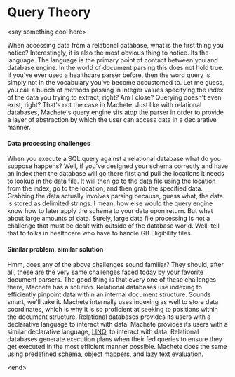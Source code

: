# Query Theory

&lt;say something cool here&gt;

When accessing data from a relational database, what is the first thing you notice? Interestingly, it is also the most obvious thing to notice. Its the language. The language is the primary point of contact between you and database engine. In the world of document parsing this does not hold true. If you've ever used a healthcare parser before, then the word query is simply not in the vocabulary you've become accustomed to. Let me guess, you call a bunch of methods passing in integer values specifying the index of the data you trying to extract, right? Am I close? Querying doesn't even exist, right? That's not the case in Machete. Just like with relational databases, Machete's query engine sits atop the parser in order to provide a layer of abstraction by which the user can access data in a declarative manner.

#### Data processing challenges

When you execute a SQL query against a relational database what do you suppose happens? Well, if you've designed your schema correctly and have an index then the database will go there first and pull the locations it needs to lookup in the data file. It will then go to the data file using the location from the index, go to the location, and then grab the specified data. Grabbing the data actually involves parsing because, guess what, the data is stored as delimited strings. I mean, how else would the query engine know how to later apply the schema to your data upon return. But what about large amounts of data. Surely, large data file processing is not a challenge that must be dealt with outside of the database world. Well, tell that to folks in healthcare who have to handle GB Eligibility files.

#### Similar problem, similar solution

Hmm, does any of the above challenges sound familiar? They should, after all, these are the very same challenges faced today by your favorite document parsers. The good thing is that every one of these challenges there, Machete has a solution. Relational databases use indexing to efficiently pinpoint data within an internal document structure. Sounds smart, we'll take it. Machete internally uses indexing as well to store data coordinates, which is why it is so proficient at seeking to positions within the document structure. Relational databases provides its users with a declarative language to interact with data. Machete provides its users with a similar declarative language, [LINQ](/linq-support/README.md), to interact with data. Relational databases generate execution plans when their fed queries to ensure they get executed in the most efficient manner possible. Machete does the same using predefined [schema](/core-concepts/schema.md), [object mappers](/extending-machete/defining-entity-maps.md), and [lazy text evaluation](/core-concepts/lazy-text-evaluation.md).

&lt;end&gt;

